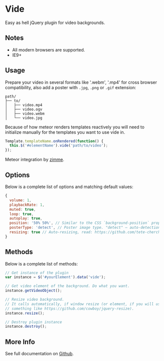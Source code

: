 # Vide

Easy as hell jQuery plugin for video backgrounds.

## Notes

* All modern browsers are supported.
* IE9+

## Usage

Prepare your video in several formats like '.webm', '.mp4' for cross browser
compatibility, also add a poster with `.jpg`, `.png` or `.gif` extension:
```
path/
├── to/
│   ├── video.mp4
│   ├── video.ogv
│   ├── video.webm
│   └── video.jpg
```

Because of how meteor renders templates reactively you will need to initialize
manually for the templates you want to use vide in.

```js
Template.templateName.onRendered(function() {
  this.$('#elementName').vide('path/to/video');
});
```

Meteor integration by [zimme](https://github.com/zimme).

## Options

Below is a complete list of options and matching default values:

```js
{
  volume: 1,
  playbackRate: 1,
  muted: true,
  loop: true,
  autoplay: true,
  position: '50% 50%', // Similar to the CSS `background-position` property.
  posterType: 'detect', // Poster image type. "detect" — auto-detection; "none" — no poster; "jpg", "png", "gif",... - extensions.
  resizing: true // Auto-resizing, read: https://github.com/tete-chercheuse/vide#resizing
}
```

## Methods

Below is a complete list of methods:

```js
// Get instance of the plugin
var instance = $('#yourElement').data('vide');

// Get video element of the background. Do what you want.
instance.getVideoObject();

// Resize video background.
// It calls automatically, if window resize (or element, if you will use
// something like https://github.com/cowboy/jquery-resize).
instance.resize();

// Destroy plugin instance
instance.destroy();
```

## More Info

See full documentation on
[Github](https://github.com/tete-chercheuse/vide).
